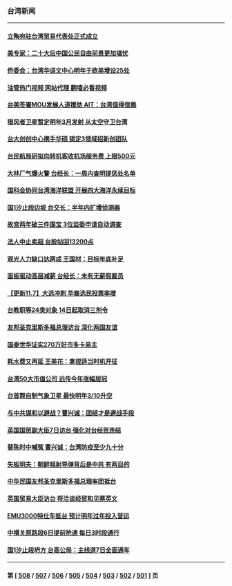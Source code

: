 ### 台湾新闻
---
#### [立陶宛驻台湾贸易代表处正式成立](../../pages/ncid1349361/n13861290.md?11080845) 
#### [美专家：二十大后中国公民自由前景更加堪忧](../../pages/ncid1349361/n13861105.md?11080845) 
#### [侨委会：台湾华语文中心明年于欧美增设25处](../../pages/ncid1349361/n13861092.md?11080845) 
#### [油管热门视频 网站代理 翻墙必看视频](http://150.230.27.170:81/youtube.html?11080845)
#### [台美签署MOU发展人道援助 AIT：台湾值得信赖](../../pages/ncid1349361/n13861177.md?11080845) 
#### [猎风者卫星暂定明年3月发射 从太空守卫台湾](../../pages/ncid1349361/n13861206.md?11080845) 
#### [台大创创中心携手华硕 锁定3领域招新创团队](../../pages/ncid1349361/n13861245.md?11080845) 
#### [台民航局研拟向转机客收机场服务费 上限500元](../../pages/ncid1349361/n13861247.md?11080845) 
#### [大林厂气爆火警 台经长：一周内查明提惩处名单](../../pages/ncid1349361/n13861248.md?11080845) 
#### [国科会协同台湾海洋联盟 开展四大海洋永续目标](../../pages/ncid1349361/n13861255.md?11080845) 
#### [国1汐止段边坡 台交长：半年内扩增侦测器](../../pages/ncid1349361/n13861254.md?11080845) 
#### [故宫两年破三件国宝 3位监委申请自动调查](../../pages/ncid1349361/n13861251.md?11080845) 
#### [法人中止卖超 台股站回13200点](../../pages/ncid1349361/n13861181.md?11080845) 
#### [观光人力缺口达两成 王国材：目标年底补足](../../pages/ncid1349361/n13861249.md?11080845) 
#### [面板驱动高层减薪 台经长：未有无薪假裁员](../../pages/ncid1349361/n13861179.md?11080845) 
#### [【更新11.7】大选冲刺 华裔选民投票率增](../../pages/ncid1349361/n13861157.md?11080845) 
#### [台教职等24类对象 14日起取消三剂令](../../pages/ncid1349361/n13861216.md?11080845) 
#### [友邦圣克里斯多福总理访台 深化两国友谊](../../pages/ncid1349361/n13861106.md?11080845) 
#### [国泰世华证实270万好市多卡易主](../../pages/ncid1349361/n13861183.md?11080845) 
#### [耗水费又再延 王美花：拿捏适当时机开征](../../pages/ncid1349361/n13861186.md?11080845) 
#### [台湾50大市值公司 远传今年涨幅居冠](../../pages/ncid1349361/n13861185.md?11080845) 
#### [台首颗自制气象卫星 最快明年3/10升空](../../pages/ncid1349361/n13861153.md?11080845) 
#### [与中共谋和以避战？曹兴诚：团结才是避战手段](../../pages/ncid1349361/n13861139.md?11080845) 
#### [英国国贸副大臣7日访台 强化对台经贸连结](../../pages/ncid1349361/n13861137.md?11080845) 
#### [替陈时中喊冤 曹兴诚：台湾防疫至少九十分](../../pages/ncid1349361/n13861142.md?11080845) 
#### [矢板明夫：朝鲜频射导弹背后是中共 有两目的](../../pages/ncid1349361/n13861039.md?11080845) 
#### [中华民国友邦圣克里斯多福总理率团抵台](../../pages/ncid1349361/n13860791.md?11080845) 
#### [英国贸易大臣访台 将洽谈经贸和见蔡英文](../../pages/ncid1349361/n13860792.md?11080845) 
#### [EMU3000特仕车抵台 预计明年过年投入营运](../../pages/ncid1349361/n13860569.md?11080845) 
#### [中横关原路段6日提前抢通 每日3时段通行](../../pages/ncid1349361/n13860568.md?11080845) 
#### [国1汐止段坍方 台高公局：主线道7日全面通车](../../pages/ncid1349361/n13860576.md?11080845) 

---
#### 第 [ [508](./508.md?11080845) / [507](./507.md?11080845) / [506](./506.md?11080845) / [505](./505.md?11080845) / [504](./504.md?11080845) / [503](./503.md?11080845) / [502](./502.md?11080845) / [501](./501.md?11080845) ] 页
